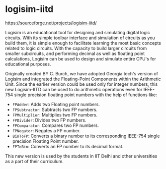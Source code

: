 # logisim-iitd
https://sourceforge.net/projects/logisim-iitd/

Logisim is an educational tool for designing and simulating digital logic circuits. With its simple toolbar interface and simulation of circuits as you build them, it is simple enough to facilitate learning the most basic concepts related to logic circuits. With the capacity to build larger circuits from smaller subcircuits, and performing decimal as well as floating point calculations, Logisim can be used to design and simulate entire CPU's for educational purposes.

Originally created BY C. Burch, we have adopted Georgia tech's version of Logisim and integrated the Floating-Point Components within the Arithmetic Unit. Since the earlier version could be used only for integer numbers, this new Logisim-IITD can be used to do arithmetic operations even for IEEE-754 single precision floating point numbers with the help of functions like:

* `FPAdder`: Adds two Floating point numbers. 
* `FPSubtractor`: Subtracts two FP numbers. 
* `FPMultiplier`: Multiplies two FP numbers. 
* `FPDivider`: Divides two FP numbers. 
* `FPComparator`: Compares two FP numbers. 
* `FPNegator`: Negates a FP number. 
* `BinToFP`: Converts a binary number to its corresponding IEEE-754 single precision Floating Point number. 
* `FPToBin`: Converts an FP number to its decimal format.

This new version is used by the students in IIT Delhi and other universities as a part of their curriculum.

